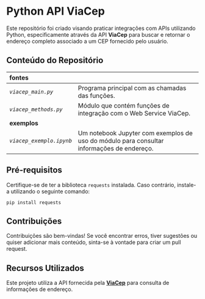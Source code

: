 # Python API ViaCep
Este repositório foi criado visando praticar integrações com APIs utilizando Python, especificamente através da API **ViaCep** para buscar e retornar o endereço completo associado a um CEP fornecido pelo usuário.

## Conteúdo do Repositório

| **fontes** |  |
| :--- | --- |
| *`viacep_main.py`* | Programa principal com as chamadas das funções. |
| *`viacep_methods.py`* | Módulo que contém funções de integração com o Web Service ViaCep. |
| **exemplos** |  |
| *`viacep_exemplo.ipynb`* | Um notebook Jupyter com exemplos de uso do módulo para consultar informações de endereço. |

## Pré-requisitos

Certifique-se de ter a biblioteca `requests` instalada. Caso contrário, instale-a utilizando o seguinte comando:

```
pip install requests
```

## Contribuições

Contribuições são bem-vindas! Se você encontrar erros, tiver sugestões ou quiser adicionar mais conteúdo, sinta-se à vontade para criar um pull request.

## Recursos Utilizados

Este projeto utiliza a API fornecida pela **[ViaCep](https://viacep.com.br/)** para consulta de informações de endereço.

